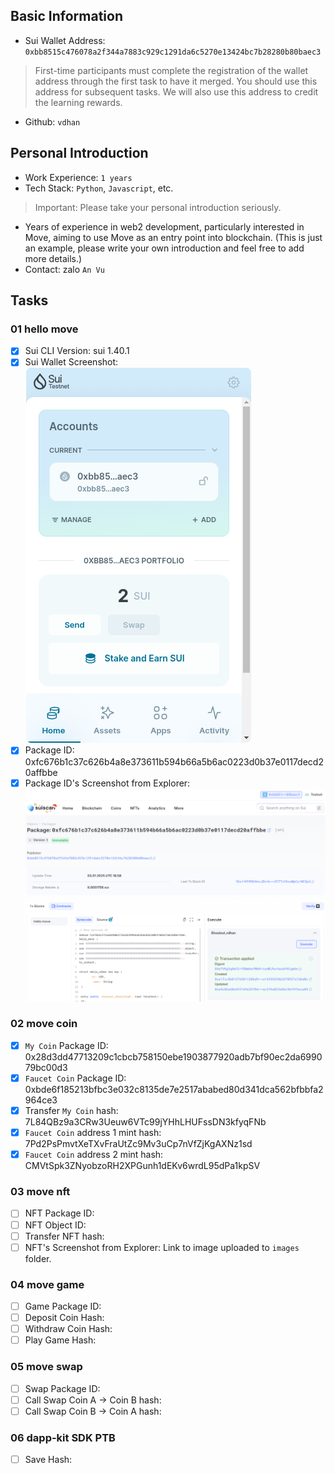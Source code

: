 ## Basic Information
- Sui Wallet Address: `0xbb8515c476078a2f344a7883c929c1291da6c5270e13424bc7b28280b80baec3`
> First-time participants must complete the registration of the wallet address through the first task to have it merged. You should use this address for subsequent tasks. We will also use this address to credit the learning rewards.
- Github: `vdhan`

## Personal Introduction
- Work Experience: `1 years`
- Tech Stack: `Python`, `Javascript`, etc.
> Important: Please take your personal introduction seriously.
- Years of experience in web2 development, particularly interested in Move, aiming to use Move as an entry point into blockchain. (This is just an example, please write your own introduction and feel free to add more details.)
- Contact: zalo `An Vu`

## Tasks

### 01 hello move
- [x] Sui CLI Version: sui 1.40.1
- [x] Sui Wallet Screenshot: ![](/mover/vdhan/images/sui_wallet.png)
- [x] Package ID: 0xfc676b1c37c626b4a8e373611b594b66a5b6ac0223d0b37e0117decd20affbbe
- [x] Package ID's Screenshot from Explorer: ![](/mover/vdhan/images/task1.png)

### 02 move coin
- [x] `My Coin` Package ID: 0x28d3dd47713209c1cbcb758150ebe1903877920adb7bf90ec2da699079bc00d3
- [x] `Faucet Coin` Package ID: 0xbde6f185213bfbc3e032c8135de7e2517ababed80d341dca562bfbbfa2964ce3
- [x] Transfer `My Coin` hash: 7L84QBz9a3CRw3Ueuw6VTc99jYHhLHUFssDN3kfyqFNb
- [x] `Faucet Coin` address 1 mint hash: 7Pd2PsPmvtXeTXvFraUtZc9Mv3uCp7nVfZjKgAXNz1sd
- [x] `Faucet Coin` address 2 mint hash: CMVtSpk3ZNyobzoRH2XPGunh1dEKv6wrdL95dPa1kpSV

### 03 move nft
- [ ] NFT Package ID:
- [ ] NFT Object ID:
- [ ] Transfer NFT hash:
- [ ] NFT's Screenshot from Explorer: Link to image uploaded to `images` folder.

### 04 move game
- [ ] Game Package ID:
- [ ] Deposit Coin Hash:
- [ ] Withdraw Coin Hash:
- [ ] Play Game Hash:

### 05 move swap
- [ ] Swap Package ID:
- [ ] Call Swap Coin A -> Coin B hash:
- [ ] Call Swap Coin B -> Coin A hash:

### 06 dapp-kit SDK PTB
- [ ] Save Hash:
